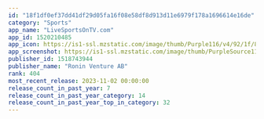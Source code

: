 ```yaml
---
id: "18f1df0ef37dd41df29d05fa16f08e58df8d913d11e6979f178a1696614e16de"
category: "Sports"
app_name: "LiveSportsOnTV.com"
app_id: 1520210485
app_icon: https://is1-ssl.mzstatic.com/image/thumb/Purple116/v4/92/1f/8c/921f8ce7-edda-26b3-cbb5-a06f1b7a405f/AppIcon-0-0-1x_U007emarketing-0-0-0-7-0-0-sRGB-0-0-0-GLES2_U002c0-512MB-85-220-0-0.png/1024x1024bb.png
app_screenshot: https://is1-ssl.mzstatic.com/image/thumb/PurpleSource116/v4/e7/3e/46/e73e469c-f714-851a-a23f-f74ecde05d3d/8897a4e9-ec1d-4d0e-b73d-9c1aacc45d83_image1.jpeg/1242x2688bb.png
publisher_id: 1518743944
publisher_name: "Ronin Venture AB"
rank: 404
most_recent_release: 2023-11-02 00:00:00
release_count_in_past_year: 7
release_count_in_past_year_category: 14
release_count_in_past_year_top_in_category: 32
---
```

